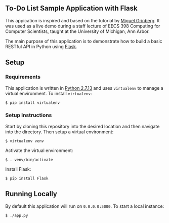 ## To-Do List Sample Application with Flask

This appication is inspired and based on the tutorial by [Miguel Grinberg](https://blog.miguelgrinberg.com/post/designing-a-restful-api-with-python-and-flask). It was used as a live demo during a staff lecture of EECS 398 Computing for Computer Scientists, taught at the University of Michigan, Ann Arbor.

The main purpose of this application is to demonstrate how to build a basic RESTful API in Python using [Flask](http://flask.pocoo.org/).

## Setup

### Requirements
This application is written in [Python 2.7.13](https://www.python.org/downloads/) and uses `virtualenv` to manage a virtual environment. To install `virtualenv`:
```
$ pip install virtualenv
```


### Setup Instructions
Start by cloning this repository into the desired location and then navigate into the directory. Then setup a virtual
environment:
```
$ virtualenv venv
```

Activate the virtual environment:
```
$ . venv/bin/activate
```

Install Flask:
```
$ pip install Flask
```

## Running Locally
By default this application will run on `0.0.0.0:5000`. To start a local instance:
```
$ ./app.py
```
